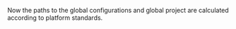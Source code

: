 Now the paths to the global configurations and global project are calculated according to platform standards.
